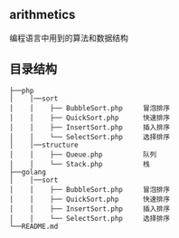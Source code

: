 ## arithmetics
编程语言中用到的算法和数据结构

## 目录结构    
    ├──php
    │    │──sort
    │    │    ├── BubbleSort.php     冒泡排序
    │    │    ├── QuickSort.php      快速排序
    │    │    ├── InsertSort.php     插入排序
    │    │    └── SelectSort.php     选择排序
    │    │──structure
    │    │    ├── Queue.php          队列
    │    │    └── Stack.php          栈
    ├──golang
    │    │──sort
    │    │    ├── BubbleSort.php     冒泡排序
    │    │    ├── QuickSort.php      快速排序
    │    │    ├── InsertSort.php     插入排序
    │    │    └── SelectSort.php     选择排序
    └──README.md
